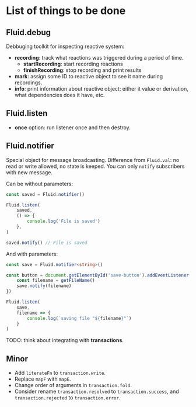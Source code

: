 # List of things to be done

## Fluid.debug

Debbuging toolkit for inspecting reactive system:

- **recording**: track what reactions was triggered during a period of
time.
    - **startRecording**: start recording reactions
    - **finishRecording**: stop recording and print results
- **mark**: assign some ID to reactive object to see it name during
recordings.
- **info**: print information about reactive object: either it value or
derivation, what dependencies does it have, etc.

## Fluid.listen

- **once** option: run listener once and then destroy.

## Fluid.notifier

Special object for message broadcasting. Difference from `Fluid.val`: no read
or write allowed, no state is keeped. You can only `notify` subscribers with
new message.

Can be without parameters:

```typescript
const saved = Fluid.notifier()

Fluid.listen(
    saved,
    () => {
        console.log('File is saved')
    },
)

saved.notify() // File is saved
```

And with parameters:

```typescript
const save = Fluid.notifier<string>()

const button = document.getElementById('save-button').addEventListener('click', () => {
    const filename = getFileName()
    save.notify(filename)
})

Fluid.listen(
    save,
    filename => {
        console.log(`saving file "${filename}"`)
    }
)
```

TODO: think about integrating with **transactions**.

## Minor

- Add `literateFn` to `transaction.write`.
- Replace `mapF` with `mapE`.
- Change order of arguments in `transaction.fold`.
- Consider rename `transaction.resolved` to `transaction.success`, and
`transaction.rejected` to `transaction.error`.


